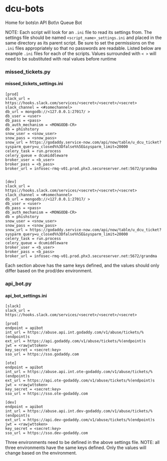 # dcu-bots
Home for bots\n
API Bot\n
Queue Bot

NOTE: Each script will look for an ```.ini``` file to read its settings from. The settings file should be named ```<script_name>_settings.ini``` and placed in the same directory as its parent script. Be sure to set the permissions on the ```.ini``` files appropriately so that no passwords are readable. Listed below are example ```.ini``` files for each of the scripts. Values surrounded with ```< >``` will need to be substituted with real values before runtime

### missed_tickets.py
#### missed_tickets_settings.ini

```
[prod]
slack_url = https://hooks.slack.com/services/<secret>/<secret>/<secret>
slack_channel = <#somechannel>
db_url = mongodb://<127.0.0.1:27017/ >
db_user = <user>
db_pass = <pass>
db_auth_mechanism = <MONGODB-CR>
db = phishstory
snow_user = <snow_user>
snow_pass = <snow_pass>
snow_url = https://godaddy.service-now.com/api/now/table/u_dcu_ticket?sysparm_query=u_closed%%3Dfalse%%5E&sysparm_limit=20000
celery_task = run.process
celery_queue = dcumiddleware
broker_user = <b_user>
broker_pass = <b_pass>
broker_url = infosec-rmq-v01.prod.phx3.secureserver.net:5672/grandma


[dev]
slack_url = https://hooks.slack.com/services/<secret>/<secret>/<secret>
slack_channel = <#somechannel>
db_url = mongodb://<127.0.0.1:27017/ >
db_user = <user>
db_pass = <pass>
db_auth_mechanism = <MONGODB-CR>
db = phishstory
snow_user = <snow_user>
snow_pass = <snow_pass>
snow_url = https://godaddy.service-now.com/api/now/table/u_dcu_ticket?sysparm_query=u_closed%%3Dfalse%%5E&sysparm_limit=20000
celery_task = run.process
celery_queue = dcumiddleware
broker_user = <b_user>
broker_pass = <b_pass>
broker_url = infosec-rmq-v01.prod.phx3.secureserver.net:5672/grandma
```

Each section above has the same keys defined, and the values should only differ based on the prod/dev environment.

### api_bot.py
#### api_bot_settings.ini
```
[slack]
slack_url = https://hooks.slack.com/services/<secret>/<secret>/<secret>

[prod]
endpoint = apibot
int_url = https://abuse.api.int.godaddy.com/v1/abuse/tickets/%(endpoint)s
ext_url = https://api.godaddy.com/v1/abuse/tickets/%(endpoint)s
jwt = <rawjwttoken>
key_secret = <secret:key>
sso_url = https://sso.godaddy.com

[ote]
endpoint = apibot
int_url = https://abuse.api.int.ote-godaddy.com/v1/abuse/tickets/%(endpoint)s
ext_url = https://api.ote-godaddy.com/v1/abuse/tickets/%(endpoint)s
jwt = <rawjwttoken>
key_secret = <secret:key>
sso_url = https://sso.ote-godaddy.com

[dev]
endpoint = apibot
int_url = https://abuse.api.int.dev-godaddy.com/v1/abuse/tickets/%(endpoint)s
ext_url = https://api.dev-godaddy.com/v1/abuse/tickets/%(endpoint)s
jwt = <rawjwttoken>
key_secret = <secret:key>
sso_url = https://sso.dev-godaddy.com
```
Three environments need to be defined in the above settings file. NOTE: all three environments have the same keys defined. Only the values will change based on the environment.
